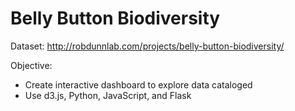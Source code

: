 # Belly Button Biodiversity

Dataset: http://robdunnlab.com/projects/belly-button-biodiversity/

Objective: 
  - Create interactive dashboard to explore data cataloged
  - Use d3.js, Python, JavaScript, and Flask
 
